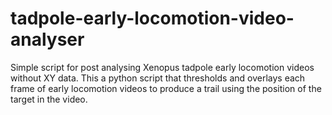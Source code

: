 # tadpole-early-locomotion-video-analyser
Simple script for post analysing Xenopus tadpole early locomotion videos without XY data. This a python script that thresholds and overlays each frame of early locomotion videos to produce a trail using the position of the target in the video. 
